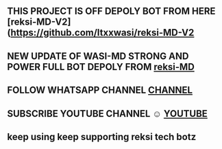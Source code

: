 ## THIS PROJECT IS OFF DEPOLY BOT FROM HERE [reksi-MD-V2](https://github.com/Itxxwasi/reksi-MD-V2

## NEW UPDATE OF WASI-MD STRONG AND POWER FULL BOT DEPOLY FROM [reksi-MD](https://github.com/Itxxwasi/UNIQUE-MD)

## FOLLOW WHATSAPP CHANNEL [CHANNEL](https://whatsapp.com/channel/0029VaDK8ZUDjiOhwFS1cP2j)
## SUBSCRIBE YOUTUBE CHANNEL ☺️ [YOUTUBE](https://youtube.com/@wasitech1) 

## keep using keep supporting reksi tech botz

<!---
Dilshan765/Dilshan765 is a ✨ special ✨ repository because its `README.md` (this file) appears on your GitHub profile.
You can click the Preview link to take a look at your changes.
--->

